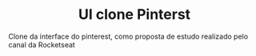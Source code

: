 <h1 align="center">
    UI clone Pinterst
</h1>

Clone da interface do pinterest, como proposta de estudo realizado pelo canal da Rocketseat
